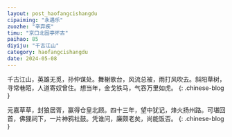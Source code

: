 ```yaml
---
layout: post_haofangcishangdu
cipaiming: "永遇乐"
zuozhe: "辛弃疾"
timu: "京口北固亭怀古"
paihao: 85
diyiju: "千古江山"
category: haofangcishangdu
date: 2024-05-08
---
```


千古江山，英雄无觅，孙仲谋处。舞榭歌台，风流总被，雨打风吹去。斜阳草树，寻常巷陌，人道寄奴曾住。想当年，金戈铁马，气吞万里如虎。
{: .chinese-blog }

元嘉草草，封狼居胥，赢得仓皇北顾。四十三年，望中犹记，烽火扬州路。可堪回首，佛狸祠下，一片神鸦社鼓。凭谁问，廉颇老矣，尚能饭否。
{: .chinese-blog }
